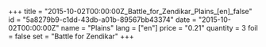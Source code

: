 +++
title = "2015-10-02T00:00:00Z_Battle_for_Zendikar_Plains_[en]_false"
id = "5a8279b9-c1dd-43db-a01b-89567bb43374"
date = "2015-10-02T00:00:00Z"
name = "Plains"
lang = ["en"]
price = "0.21"
quantity = 3
foil = false
set = "Battle for Zendikar"
+++
